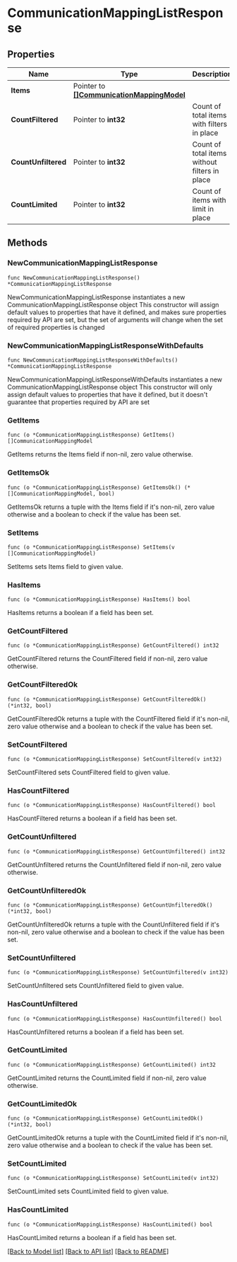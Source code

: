 # CommunicationMappingListResponse

## Properties

Name | Type | Description | Notes
------------ | ------------- | ------------- | -------------
**Items** | Pointer to [**[]CommunicationMappingModel**](CommunicationMappingModel.md) |  | [optional] 
**CountFiltered** | Pointer to **int32** | Count of total items with filters in place | [optional] 
**CountUnfiltered** | Pointer to **int32** | Count of total items without filters in place | [optional] 
**CountLimited** | Pointer to **int32** | Count of items with limit in place | [optional] 

## Methods

### NewCommunicationMappingListResponse

`func NewCommunicationMappingListResponse() *CommunicationMappingListResponse`

NewCommunicationMappingListResponse instantiates a new CommunicationMappingListResponse object
This constructor will assign default values to properties that have it defined,
and makes sure properties required by API are set, but the set of arguments
will change when the set of required properties is changed

### NewCommunicationMappingListResponseWithDefaults

`func NewCommunicationMappingListResponseWithDefaults() *CommunicationMappingListResponse`

NewCommunicationMappingListResponseWithDefaults instantiates a new CommunicationMappingListResponse object
This constructor will only assign default values to properties that have it defined,
but it doesn't guarantee that properties required by API are set

### GetItems

`func (o *CommunicationMappingListResponse) GetItems() []CommunicationMappingModel`

GetItems returns the Items field if non-nil, zero value otherwise.

### GetItemsOk

`func (o *CommunicationMappingListResponse) GetItemsOk() (*[]CommunicationMappingModel, bool)`

GetItemsOk returns a tuple with the Items field if it's non-nil, zero value otherwise
and a boolean to check if the value has been set.

### SetItems

`func (o *CommunicationMappingListResponse) SetItems(v []CommunicationMappingModel)`

SetItems sets Items field to given value.

### HasItems

`func (o *CommunicationMappingListResponse) HasItems() bool`

HasItems returns a boolean if a field has been set.

### GetCountFiltered

`func (o *CommunicationMappingListResponse) GetCountFiltered() int32`

GetCountFiltered returns the CountFiltered field if non-nil, zero value otherwise.

### GetCountFilteredOk

`func (o *CommunicationMappingListResponse) GetCountFilteredOk() (*int32, bool)`

GetCountFilteredOk returns a tuple with the CountFiltered field if it's non-nil, zero value otherwise
and a boolean to check if the value has been set.

### SetCountFiltered

`func (o *CommunicationMappingListResponse) SetCountFiltered(v int32)`

SetCountFiltered sets CountFiltered field to given value.

### HasCountFiltered

`func (o *CommunicationMappingListResponse) HasCountFiltered() bool`

HasCountFiltered returns a boolean if a field has been set.

### GetCountUnfiltered

`func (o *CommunicationMappingListResponse) GetCountUnfiltered() int32`

GetCountUnfiltered returns the CountUnfiltered field if non-nil, zero value otherwise.

### GetCountUnfilteredOk

`func (o *CommunicationMappingListResponse) GetCountUnfilteredOk() (*int32, bool)`

GetCountUnfilteredOk returns a tuple with the CountUnfiltered field if it's non-nil, zero value otherwise
and a boolean to check if the value has been set.

### SetCountUnfiltered

`func (o *CommunicationMappingListResponse) SetCountUnfiltered(v int32)`

SetCountUnfiltered sets CountUnfiltered field to given value.

### HasCountUnfiltered

`func (o *CommunicationMappingListResponse) HasCountUnfiltered() bool`

HasCountUnfiltered returns a boolean if a field has been set.

### GetCountLimited

`func (o *CommunicationMappingListResponse) GetCountLimited() int32`

GetCountLimited returns the CountLimited field if non-nil, zero value otherwise.

### GetCountLimitedOk

`func (o *CommunicationMappingListResponse) GetCountLimitedOk() (*int32, bool)`

GetCountLimitedOk returns a tuple with the CountLimited field if it's non-nil, zero value otherwise
and a boolean to check if the value has been set.

### SetCountLimited

`func (o *CommunicationMappingListResponse) SetCountLimited(v int32)`

SetCountLimited sets CountLimited field to given value.

### HasCountLimited

`func (o *CommunicationMappingListResponse) HasCountLimited() bool`

HasCountLimited returns a boolean if a field has been set.


[[Back to Model list]](../README.md#documentation-for-models) [[Back to API list]](../README.md#documentation-for-api-endpoints) [[Back to README]](../README.md)


